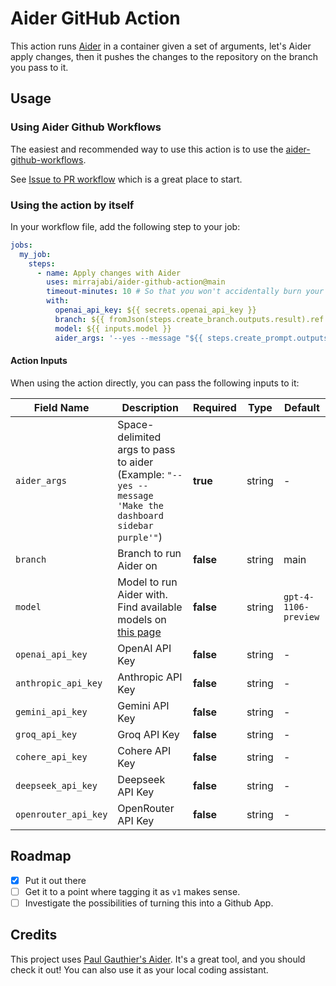 # Aider GitHub Action

This action runs [Aider](https://github.com/paul-gauthier/aider) in a container given a set of arguments, let's Aider apply changes, then it pushes the changes to the repository on the branch you pass to it.

## Usage

### Using Aider Github Workflows

The easiest and recommended way to use this action is to use the [aider-github-workflows](https://github.com/mirrajabi/aider-github-workflows).

See [Issue to PR workflow](https://github.com/mirrajabi/aider-github-workflows/blob/main/docs/issue-to-pr.md) which is a great place to start.

### Using the action by itself

In your workflow file, add the following step to your job:

```yaml
jobs:
  my_job:
    steps:
      - name: Apply changes with Aider
        uses: mirrajabi/aider-github-action@main
        timeout-minutes: 10 # So that you won't accidentally burn your OpenAI credits!
        with:
          openai_api_key: ${{ secrets.openai_api_key }}
          branch: ${{ fromJson(steps.create_branch.outputs.result).ref }}
          model: ${{ inputs.model }}
          aider_args: '--yes --message "${{ steps.create_prompt.outputs.result }}"'
```

#### Action Inputs

When using the action directly, you can pass the following inputs to it:

| Field Name      | Description                                                    | Required  | Type    | Default                  |
|------------------|---------------------------------------------------------------|-----------|---------|--------------------------|
| `aider_args`       | Space-delimited args to pass to aider (Example: `"--yes --message 'Make the dashboard sidebar purple'"`) | **true** | string       | -                        |
| `branch`           | Branch to run Aider on                                      | **false** | string  | main                     |
| `model`            | Model to run Aider with. Find available models on [this page](https://aider.chat/docs/llms.html)                                     | **false** | string  | `gpt-4-1106-preview`                        |
| `openai_api_key`   | OpenAI API Key                                              | **false** | string  | -                        |
| `anthropic_api_key`| Anthropic API Key                                           | **false** | string  | -                        |
| `gemini_api_key`   | Gemini API Key                                              | **false** | string  | -                        |
| `groq_api_key`     | Groq API Key                                                | **false** | string  | -                        |
| `cohere_api_key`   | Cohere API Key                                              | **false** | string  | -                        |
| `deepseek_api_key` | Deepseek API Key                                            | **false** | string  | -                        |
| `openrouter_api_key`| OpenRouter API Key                                         | **false** | string  | -                        |

## Roadmap

- [x] Put it out there
- [ ] Get it to a point where tagging it as `v1` makes sense.
- [ ] Investigate the possibilities of turning this into a Github App.

## Credits

This project uses [Paul Gauthier's Aider](https://github.com/paul-gauthier/aider). It's a great tool, and you should check it out! You can also use it as your local coding assistant.
